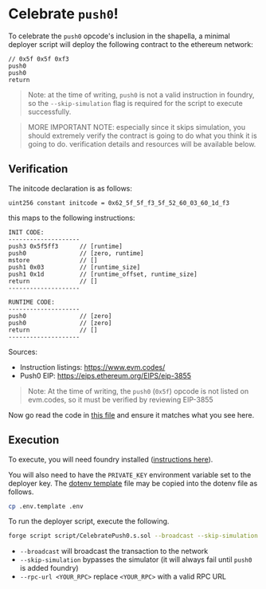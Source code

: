 # Celebrate `push0`!

To celebrate the `push0` opcode's inclusion in the shapella, a minimal deployer script will deploy
the following contract to the ethereum network:

```
// 0x5f 0x5f 0xf3
push0
push0
return
```

> Note: at the time of writing, `push0` is not a valid instruction in foundry, so the
> `--skip-simulation` flag is required for the script to execute successfully.

> MORE IMPORTANT NOTE: especially since it skips simulation, you should extremely verify the
> contract is going to do what you think it is going to do. verification details and resources will
> be available below.

## Verification

The initcode declaration is as follows:

```
uint256 constant initcode = 0x62_5f_5f_f3_5f_52_60_03_60_1d_f3
```

this maps to the following instructions:

```
INIT CODE:
--------------------
push3 0x5f5ff3      // [runtime]
push0               // [zero, runtime]
mstore              // []
push1 0x03          // [runtime_size]
push1 0x1d          // [runtime_offset, runtime_size]
return              // []
--------------------

RUNTIME CODE:
--------------------
push0               // [zero]
push0               // [zero]
return              // []
--------------------
```

Sources:

- Instruction listings: https://www.evm.codes/
- Push0 EIP: https://eips.ethereum.org/EIPS/eip-3855

> Note: At the time of writing, the `push0` (`0x5f`) opcode is not listed on evm.codes, so it must
> be verified by reviewing EIP-3855

Now go read the code in [this file](./script/CelebratePush0.s.sol) and ensure it matches what you
see here.

## Execution

To execute, you will need foundry installed ([instructions here](https://book.getfoundry.sh/getting-started/installation)).

You will also need to have the `PRIVATE_KEY` environment variable set to the deployer key. The
[dotenv template](./.env.template) file may be copied into the dotenv file as follows.

```bash
cp .env.template .env
```

To run the deployer script, execute the following.

```bash
forge script script/CelebratePush0.s.sol --broadcast --skip-simulation --rpc-url <YOUR_RPC>
```

- `--broadcast` will broadcast the transaction to the network
- `--skip-simulation` bypasses the simulator (it will always fail until `push0` is added foundry)
- `--rpc-url <YOUR_RPC>` replace `<YOUR_RPC>` with a valid RPC URL
